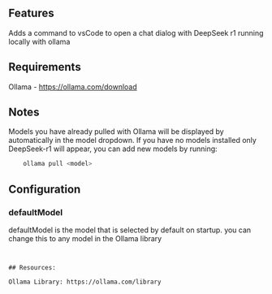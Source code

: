 ## Features

Adds a command to vsCode to open a chat dialog with DeepSeek r1 running locally with ollama

## Requirements

Ollama - https://ollama.com/download

## Notes

Models you have already pulled with Ollama will be displayed by automatically in the model dropdown. If you have no models installed only DeepSeek-r1 will appear, you can add new models by running: 

```bash
    ollama pull <model>
```

## Configuration

### defaultModel

defaultModel is the model that is selected by default on startup. you can change this to any model in the Ollama library

```


## Resources:

Ollama Library: https://ollama.com/library